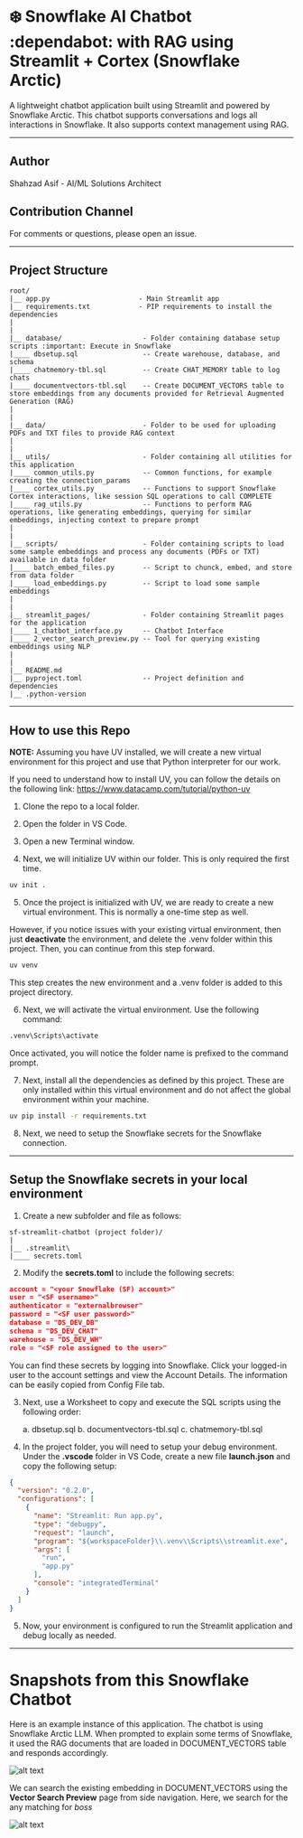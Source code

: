 # :snowflake: Snowflake AI Chatbot :dependabot: with RAG using Streamlit + Cortex (Snowflake Arctic)
A lightweight chatbot application built using Streamlit and powered by Snowflake Arctic.  This chatbot supports conversations and logs all interactions in Snowflake.  It also supports context management using RAG.

---

## Author
Shahzad Asif - AI/ML Solutions Architect

## Contribution Channel
For comments or questions, please open an issue.

---

## Project Structure
```
root/
|__ app.py                      - Main Streamlit app
|__ requirements.txt            - PIP requirements to install the dependencies
|
|
|__ database/                    - Folder containing database setup scripts :important: Execute in Snowflake
|____ dbsetup.sql                -- Create warehouse, database, and schema
|____ chatmemory-tbl.sql         -- Create CHAT_MEMORY table to log chats
|____ documentvectors-tbl.sql    -- Create DOCUMENT_VECTORS table to store embeddings from any documents provided for Retrieval Augmented Generation (RAG)
|
|
|__ data/                        - Folder to be used for uploading PDFs and TXT files to provide RAG context
|
|
|__ utils/                       - Folder containing all utilities for this application
|____ common_utils.py            -- Common functions, for example creating the connection_params
|____ cortex_utils.py            -- Functions to support Snowflake Cortex interactions, like session SQL operations to call COMPLETE
|____ rag_utils.py               -- Functions to perform RAG operations, like generating embeddings, querying for similar embeddings, injecting context to prepare prompt
|
|
|__ scripts/                     - Folder containing scripts to load some sample embeddings and process any documents (PDFs or TXT) available in data folder
|____ batch_embed_files.py       -- Script to chunck, embed, and store from data folder
|____ load_embeddings.py         -- Script to load some sample embeddings
|
|
|__ streamlit_pages/             - Folder containing Streamlit pages for the application
|____ 1_chatbot_interface.py     -- Chatbot Interface
|____ 2_vector_search_preview.py -- Tool for querying existing embeddings using NLP
|
|
|__ README.md
|__ pyproject.toml               -- Project definition and dependencies
|__ .python-version
```
---
## How to use this Repo
__NOTE:__ Assuming you have UV installed, we will create a new virtual environment for this project and use that Python interpreter for our work.

If you need to understand how to install UV, you can follow the details on the following link:
https://www.datacamp.com/tutorial/python-uv

1. Clone the repo to a local folder.

2. Open the folder in VS Code.

3. Open a new Terminal window.

4. Next, we will initialize UV within our folder.  This is only required the first time.
```bash
uv init .
```
5. Once the project is initialized with UV, we are ready to create a new virtual environment.  This is normally a one-time step as well. 

However, if you notice issues with your existing virtual environment, then just **deactivate** the environment, and delete the .venv folder within this project.  Then, you can continue from this step forward.

```bash
uv venv 
```
This step creates the new environment and a .venv folder is added to this project directory.

6. Next, we will activate the virtual environment.  Use the following command:
```bash
.venv\Scripts\activate
```
Once activated, you will notice the folder name is prefixed to the command prompt.

7. Next, install all the dependencies as defined by this project.  These are only installed within this virtual environment and do not affect the global environment within your machine.
```bash
uv pip install -r requirements.txt
```
8. Next, we need to setup the Snowflake secrets for the Snowflake connection.
---
## Setup the Snowflake secrets in your local environment
1. Create a new subfolder and file as follows:
```code
sf-streamlit-chatbot (project folder)/
|
|__ .streamlit\
|____ secrets.toml
```
2. Modify the **secrets.toml** to include the following secrets:
```json
account = "<your Snowflake (SF) account>"
user = "<SF username>"
authenticator = "externalbrowser"
password = "<SF user password>"
database = "DS_DEV_DB"
schema = "DS_DEV_CHAT"
warehouse = "DS_DEV_WH"
role = "<SF role assigned to the user>"
```
You can find these secrets by logging into Snowflake.  Click your logged-in user to the account settings and view the Account Details.  The information can be easily copied from Config File tab.

3. Next, use a Worksheet to copy and execute the SQL scripts using the following order:

    a. dbsetup.sql
    b. documentvectors-tbl.sql
    c. chatmemory-tbl.sql

4. In the project folder, you will need to setup your debug environment.  Under the **.vscode** folder in VS Code, create a new file **launch.json** and copy the following setup:
```json
{
  "version": "0.2.0",
  "configurations": [
    {
      "name": "Streamlit: Run app.py",
      "type": "debugpy",
      "request": "launch",
      "program": "${workspaceFolder}\\.venv\\Scripts\\streamlit.exe",  // adjust path for venv
      "args": [
        "run",
        "app.py"
      ],
      "console": "integratedTerminal"
    }
  ]
}
```

5. Now, your environment is configured to run the Streamlit application and debug locally as needed.

---
# Snapshots from this Snowflake Chatbot
Here is an example instance of this application.  The chatbot is using Snowflake Arctic LLM. When prompted to explain some terms of Snowflake, it used the RAG documents that are loaded in DOCUMENT_VECTORS table and responds accordingly.

![alt text](image.png)

We can search the existing embedding in DOCUMENT_VECTORS using the **Vector Search Preview** page from side navigation. Here, we search for the any matching for *boss*

![alt text](image-1.png)